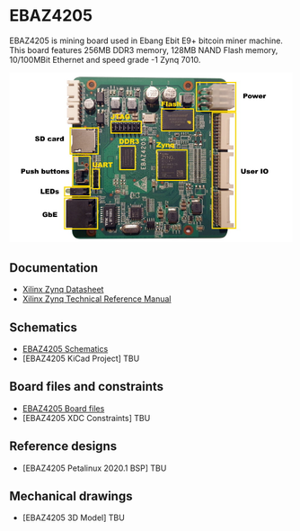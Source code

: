 # EBAZ4205

EBAZ4205 is mining board used in Ebang Ebit E9+ bitcoin miner machine. This board features 256MB DDR3 memory, 128MB NAND Flash memory, 10/100MBit Ethernet and speed grade -1 Zynq 7010.

![EBAZ4205](Board_files/ebaz4205/1.0/ebaz4205.jpg)

## Documentation
- [Xilinx Zynq Datasheet](https://www.xilinx.com/support/documentation/data_sheets/ds187-XC7Z010-XC7Z020-Data-Sheet.pdf)
- [Xilinx Zynq Technical Reference Manual](https://www.xilinx.com/support/documentation/user_guides/ug585-Zynq-7000-TRM.pdf)

## Schematics
- [EBAZ4205 Schematics](Documents/EBAZ4205_schematic.pdf)
- [EBAZ4205 KiCad Project] TBU

## Board files and constraints
- [EBAZ4205 Board files](Board_files/)
- [EBAZ4205 XDC Constraints] TBU

## Reference designs
- [EBAZ4205 Petalinux 2020.1 BSP] TBU

## Mechanical drawings
- [EBAZ4205 3D Model] TBU
